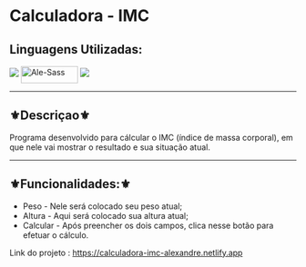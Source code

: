 <h1>Calculadora - IMC</h1>

<h2>Linguagens Utilizadas:</h2>

<div style="display: inline_block">
  <img src="https://img.shields.io/badge/HTML5-E34F26?style=for-the-badge&logo=html5&logoColor=white"></img> 
  <img align="center" alt="Ale-Sass" height="30" width="100" src="https://img.shields.io/badge/Sass-CC6699?style=for-the-badge&logo=sass&logoColor=white">
  <img src="https://img.shields.io/badge/JavaScript-F7DF1E?style=for-the-badge&logo=javascript&logoColor=black"></img>
 
 
</div>



<hr>
<h2>⚜️Descriçao⚜️</h2>
<p>Programa desenvolvido para cálcular o IMC (índice de massa corporal), em que nele vai mostrar o resultado e sua situação atual.</p>
<hr>
<h2>⚜️Funcionalidades:⚜️</h2>
<ul>
<li>Peso - Nele será colocado seu peso atual;</li>
<li>Altura - Aqui será colocado sua altura atual;</li>
<li>Calcular - Após preencher os dois campos, clica nesse botão para efetuar o cálculo.</li>
</ul>

Link do projeto : https://calculadora-imc-alexandre.netlify.app

